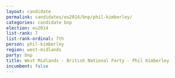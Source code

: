 ```yaml
---
layout: candidate
permalink: candidates/eu2014/bnp/phil-kimberley/
categories: candidate bnp
election: eu2014
list-rank: 7
list-rank-ordinal: 7th
person: phil-kimberley
region: west-midlands
party: bnp
title: West Midlands - British National Party - Phil Kimberley
incumbent: false
---
```

